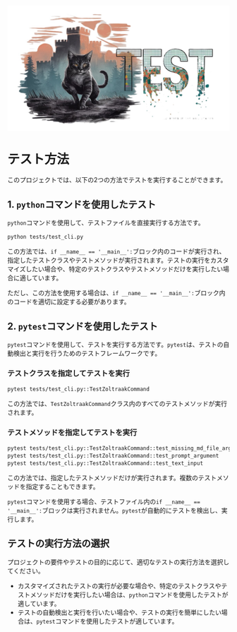 
![](https://raw.githubusercontent.com/Sunwood-ai-labs/zoltraak/celsius/assets/images/test_icon.jpeg)

# テスト方法

このプロジェクトでは、以下の2つの方法でテストを実行することができます。



## 1. `python`コマンドを使用したテスト

`python`コマンドを使用して、テストファイルを直接実行する方法です。

```bash
python tests/test_cli.py
```

この方法では、`if __name__ == '__main__':`ブロック内のコードが実行され、指定したテストクラスやテストメソッドが実行されます。テストの実行をカスタマイズしたい場合や、特定のテストクラスやテストメソッドだけを実行したい場合に適しています。

ただし、この方法を使用する場合は、`if __name__ == '__main__':`ブロック内のコードを適切に設定する必要があります。

## 2. `pytest`コマンドを使用したテスト

`pytest`コマンドを使用して、テストを実行する方法です。`pytest`は、テストの自動検出と実行を行うためのテストフレームワークです。

### テストクラスを指定してテストを実行

```bash
pytest tests/test_cli.py::TestZoltraakCommand
```

この方法では、`TestZoltraakCommand`クラス内のすべてのテストメソッドが実行されます。

### テストメソッドを指定してテストを実行

```bash
pytest tests/test_cli.py::TestZoltraakCommand::test_missing_md_file_argument
pytest tests/test_cli.py::TestZoltraakCommand::test_prompt_argument
pytest tests/test_cli.py::TestZoltraakCommand::test_text_input
```

この方法では、指定したテストメソッドだけが実行されます。複数のテストメソッドを指定することもできます。

`pytest`コマンドを使用する場合、テストファイル内の`if __name__ == '__main__':`ブロックは実行されません。`pytest`が自動的にテストを検出し、実行します。

## テストの実行方法の選択

プロジェクトの要件やテストの目的に応じて、適切なテストの実行方法を選択してください。

- カスタマイズされたテストの実行が必要な場合や、特定のテストクラスやテストメソッドだけを実行したい場合は、`python`コマンドを使用したテストが適しています。
- テストの自動検出と実行を行いたい場合や、テストの実行を簡単にしたい場合は、`pytest`コマンドを使用したテストが適しています。